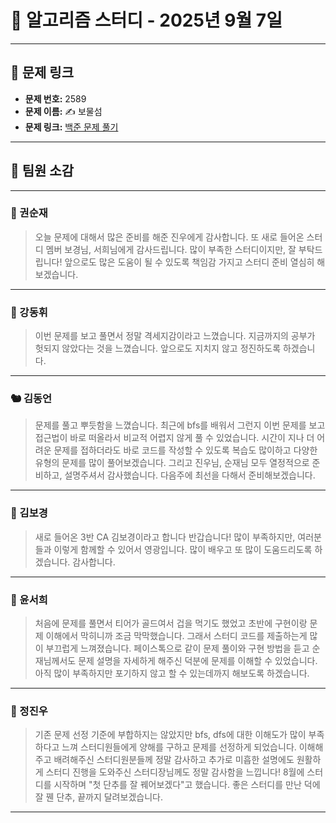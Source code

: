 # 📘 알고리즘 스터디 - 2025년 9월 7일

---

## 🔗 문제 링크

- **문제 번호:** 2589
- **문제 이름:** ✍️ 보물섬
- **문제 링크:** [백준 문제 풀기](https://www.acmicpc.net/problem/2589)

---

## 💬 팀원 소감

---

### 🐥 권순재

> 오늘 문제에 대해서 많은 준비를 해준 진우에게 감사합니다. 또 새로 들어온 스터디 멤버 보경님, 서희님에게 감사드립니다. 많이 부족한 스터디이지만, 잘 부탁드립니다! 앞으로도 많은 도움이 될 수 있도록 책임감 가지고 스터디 준비 열심히 해보겠습니다.

---

### 🐰 강동휘

> 이번 문제를 보고 풀면서 정말 격세지감이라고 느꼈습니다. 지금까지의 공부가 헛되지 않았다는 것을 느꼈습니다. 앞으로도 지치지 않고 정진하도록 하겠습니다.

---

### 🐿️ 김동언

> 문제를 풀고 뿌듯함을 느꼈습니다. 최근에 bfs를 배워서 그런지 이번 문제를 보고 접근법이 바로 떠올라서 비교적 어렵지 않게 풀 수 있었습니다. 시간이 지나 더 어려운 문제를 접하더라도 바로 코드를 작성할 수 있도록 복습도 많이하고 다양한 유형의 문제를 많이 풀어보겠습니다. 그리고 진우님, 순재님 모두 열정적으로 준비하고, 설명주셔서 감사했습니다. 다음주에 최선을 다해서 준비해보겠습니다.

---

### 🐺 김보경

> 새로 들어온 3반 CA 김보경이라고 합니다 반갑습니다! 많이 부족하지만, 여러분들과 이렇게 함께할 수 있어서 영광입니다. 많이 배우고 또 많이 도움드리도록 하겠습니다. 감사합니다.

---

### 🦊 윤서희

> 처음에 문제를 풀면서 티어가 골드여서 겁을 먹기도 했었고 초반에 구현이랑 문제 이해에서 막히니까 조금 막막했습니다. 그래서 스터디 코드를 제출하는게 많이 부끄럽게 느껴졌습니다. 페이스톡으로 같이 문제 풀이와 구현 방법을 듣고 순재님께서도 문제 설명을 자세하게 해주신 덕분에 문제를 이해할 수 있었습니다. 아직 많이 부족하지만 포기하지 않고 할 수 있는데까지 해보도록 하겠습니다.

---

### 🐳 정진우

> 기존 문제 선정 기준에 부합하지는 않았지만 bfs, dfs에 대한 이해도가 많이 부족하다고 느껴 스터디원들에게 양해를 구하고 문제를 선정하게 되었습니다. 이해해주고 배려해주신 스터디원분들께 정말 감사하고 추가로 미흡한 설명에도 원활하게 스터디 진행을 도와주신 스터디장님께도 정말 감사함을 느낍니다! 8월에 스터디를 시작하며 "첫 단추를 잘 꿰어보겠다"고 했습니다. 좋은 스터디를 만난 덕에 잘 꿴 단추, 끝까지 달려보겠습니다.

---

